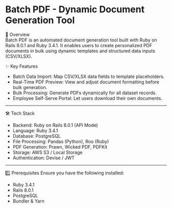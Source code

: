 # Batch PDF - Dynamic Document Generation Tool

🚀 Overview  
Batch PDF is an automated document generation tool built with Ruby on Rails 8.0.1 and Ruby 3.4.1. It enables users to create personalized PDF documents in bulk using dynamic templates and structured data inputs (CSV/XLSX).  

✨ Key Features
- Batch Data Import: Map CSV/XLSX data fields to template placeholders.  
- Real-Time PDF Preview: View and adjust document formatting before bulk generation.  
- Bulk Processing: Generate PDFs dynamically for all dataset records.   
- Employee Self-Serve Portal: Let users download their own documents.  

---
🛠️ Tech Stack  
- Backend: Ruby on Rails 8.0.1 (API Mode)  
- Language: Ruby 3.4.1  
- Database: PostgreSQL  
- File Processing: Pandas (Python), Roo (Ruby)  
- PDF Generation: Prawn, Wicked PDF, PDFKit  
- Storage: AWS S3 / Local Storage  
- Authentication: Devise / JWT  

---


1️⃣ Prerequisites
Ensure you have the following installed:  
- Ruby 3.4.1  
- Rails 8.0.1  
- PostgreSQL  
- Bundler & Yarn  

